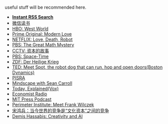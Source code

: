 useful stuff will be recommended here. 

- **[Instant RSS Search](http://ctrlq.org/rss/#info)** 
-  [微信读书](https://weread.qq.com/)
- [HBO: West World](https://ddrk.me/westworld/2/) 
- [Prime Original: Modern Love](https://www.zxzj.me/video/2456-1-1.html)
- [NETFLIX: Love, Death, Robot](https://www.zxzj.me/video/1974-1-1.html)
- [PBS: The Great Math Mystery](https://www.bilibili.com/video/BV1vs411d73j)
- [CCTV: 资本的故事](https://www.bilibili.com/video/BV1mW411J7ED)
- [PBS: Space-Time](https://www.bilibili.com/video/BV1nt41167AB)
- [ZDF: Der Heilige Krieg](http://open.163.com/newview/movie/free?pid=MBUDLJE84&mid=MBUDQ93AM) 
- [TED: Meet Spot, the robot dog that can run, hop and open doors(Boston Dynamics)](https://www.ted.com/talks/marc_raibert_meet_spot_the_robot_dog_that_can_run_hop_and_open_doors)
- [PISRA](http://pirsa.org/)
- [Mindscape with Sean Carroll](https://podbay.fm/podcast/1406534739)
- [Today, Explained(Vox)](https://podbay.fm/podcast/1346207297)
- [Economist Radio](https://podbay.fm/podcast/151230264)
- [MIT Press Podcast](https://podbay.fm/podcast/1439938902) 
-  [Perimeter Institute: Meet Frank Wilczek](http://pirsa.org/displayFlash.php?id=09100205)    
-  [宋鸿兵：当今世界的竞争是“文化资本”之间的竞争](https://mp.weixin.qq.com/s?__biz=MzI2MDE2OTkwMg==&mid=2650518041&idx=1&sn=5957fe64ccf7701ba86992923751d163&chksm=f262dbd8c51552cebf0bcc5ff670c8ad72943abd41d7ba620aab507b62cb7cb6db90a67d9f78&scene=126&sessionid=1587873114&key=6b57fd689c726bc5797916a1b525c100226ebc2fd5e94b4ae9a9f46249713d47370f7b2b5f16edfe3223c28c5bb501d8686d349d4c8958c6366bbafb6e1bcf0191914b6fc7c53048ce08d5bada070487&ascene=1&uin=OTY1MTg0MTY0&devicetype=Windows+7+x64&version=62090070&lang=zh_CN&exportkey=AU8omMYw%2F7NpR%2Fi1uXtxTcA%3D&pass_ticket=3VjDwPoYxm9E46Wt78DPcTEMb1s01QC3a22xA0SBsVgmREIoNEwk2Po%2FTPRfAb1g)
-  [Demis Hassabis: Creativity and AI](https://www.bilibili.com/video/BV1Mt411v7ah?from=search&seid=17684095791185446669)
